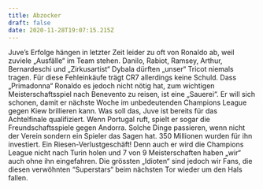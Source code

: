 ```yaml
---
title: Abzocker
draft: false
date: 2020-11-28T19:07:15.215Z
---
```

Juve’s Erfolge hängen in letzter Zeit leider zu oft von Ronaldo ab, weil zuviele „Ausfälle“ im Team stehen. Danilo, Rabiot, Ramsey, Arthur, Bernardeschi und „Zirkusartist“ Dybala dürften „unser“ Tricot niemals tragen. Für diese Fehleinkäufe trägt CR7 allerdings keine Schuld. Dass „Primadonna“ Ronaldo es jedoch nicht nötig hat, zum wichtigen Meisterschaftsspiel nach Benevento zu reisen, ist eine „Sauerei“. Er will sich schonen, damit er nächste Woche im unbedeutenden Champions League gegen Kiew brillieren kann. Was soll das, Juve ist bereits für das Achtelfinale qualifiziert. Wenn Portugal ruft, spielt er sogar die Freundschaftsspiele gegen Andorra. Solche Dinge passieren, wenn nicht der Verein sondern ein Spieler das Sagen hat. 350 Millionen wurden für ihn investiert. Ein Riesen-Verlustgeschäft! Denn auch er wird die Champions League nicht nach Turin holen und 7 von 9 Meisterschaften haben „wir“ auch ohne ihn eingefahren. Die grössten „Idioten“ sind jedoch wir Fans, die diesen verwöhnten “Superstars“ beim nächsten Tor wieder um den Hals fallen.